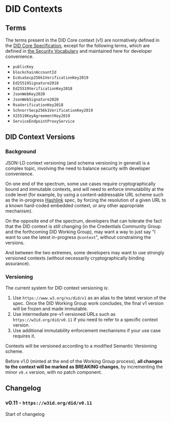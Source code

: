 # DID Contexts

## Terms

The terms present in the DID Core context (v1) are normatively defined in
the [DID Core Specification](https://www.w3.org/TR/did-core), except for
the following terms, which are defined in [the Security Vocabulary](https://w3id.org/security/)
and maintained here for developer convenience.

* `publicKey`
* `blockchainAccountId`
* `EcdsaSecp256k1VerificationKey2019`
* `Ed25519Signature2018`
* `Ed25519VerificationKey2018`
* `JsonWebKey2020`
* `JsonWebSignature2020`
* `RsaVerificationKey2018`
* `SchnorrSecp256k1VerificationKey2019`
* `X25519KeyAgreementKey2019`
* `ServiceEndpointProxyService`

## DID Context Versions

### Background

JSON-LD context versioning (and schema versioning in general) is a complex 
topic, involving the need to balance security with developer convenience.

On one end of the spectrum, some use cases require cryptographically bound and 
immutable contexts, and will need to enforce immutability at the code level
(for example, by using a content-addressable URL scheme such as the in-progress 
[Hashlink](https://tools.ietf.org/html/draft-sporny-hashlink-03) spec, by
forcing the resolution of a given URL to a known hard-coded embedded context,
or any other appropriate mechanism).

On the opposite end of the spectrum, developers that can tolerate the fact that
the DID context is still changing (in the Credentials Community Group and the 
forthcoming DID Working Group), may want a way to just say "I want to use the
latest in-progress `@context`", without constraining the versions.

And between the two extremes, some developers may want to use strongly versioned
contexts (without necessarily cryptographically binding assurance).

### Versioning

The current system for DID context versioning is:

1. Use `https://www.w3.org/ns/did/v1` as an alias to the latest version of the
  spec. Once the DID Working Group work concludes, the final v1 version will be
  frozen and made immutable.
2. Use intermediate pre-v1 versioned URLs such as `https://w3id.org/did/v0.11`
  if you need to refer to a specific context version.
3. Use additional immutability enforcement mechanisms if your use case requires 
  it.

Contexts will be versioned according to a modified Semantic Versioning scheme.

Before v1.0 (minted at the end of the Working Group process), **all changes to
the context will be marked as BREAKING changes**, by incrementing the minor
`v0.x` version, with no patch component.

## Changelog

### v0.11 - `https://w3id.org/did/v0.11`

Start of changelog
